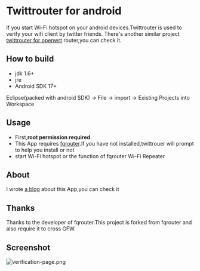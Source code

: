 Twittrouter for android
=======================
If you start Wi-Fi hotspot on your android devices.Twittrouter is used to verify your wifi client by twitter friends.
There's another similar project [twittrouter for openwrt](https://github.com/scola/twittrouter) router,you can check it.

How to build
------------
 * jdk 1.6+
 * jre
 * Android SDK 17+

Eclipse(packed with android SDK) -> File -> import -> Existing Projects into Workspace

Usage
-----
 * First,**root permission required**.
 * This App requires [fqrouter](https://s3-ap-southeast-1.amazonaws.com/fqrouter/fqrouter-latest.apk).If you have not installed,twittrouer will prompt to help you install or not
 * start Wi-Fi hotspot or the function of fqrouter Wi-Fi Repeater
    
About
-----
I wrote [a blog](http://scola.github.io/add-twitter-follower-verification-over-wifi/) about this App,you can check it

Thanks
------
Thanks to the developer of fqrouter.This project is forked from fqrouter and also require it to cross GFW.

Screenshot
----------
![verification-page.png](https://raw.github.com/scola/twittrouter-python/master/verification-page.png)
